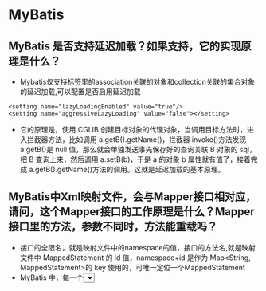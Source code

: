 # MyBatis



## MyBatis 是否支持延迟加载？如果支持，它的实现原理是什么？
- Mybatis仅支持<resultMap>标签里的association关联的对象和collection关联的集合对象的延迟加载,可以配置是否启用延迟加载 
```
<setting name="lazyLoadingEnabled" value="true"/> 
<setting name="aggressiveLazyLoading" value="false"></setting>
```
- 它的原理是，使用 CGLIB 创建目标对象的代理对象，当调用目标方法时，进入拦截器方法，比如调用 a.getB().getName()，拦截器 invoke()方法发现 a.getB()是 null 值，那么就会单独发送事先保存好的查询关联 B 对象的 sql，把 B 查询上来，然后调用 a.setB(b)，于是 a 的对象 b 属性就有值了，接着完成 a.getB().getName()方法的调用。这就是延迟加载的基本原理。


## MyBatis中Xml映射文件，会与Mapper接口相对应，请问，这个Mapper接口的工作原理是什么？Mapper接口里的方法，参数不同时，方法能重载吗？
- 接口的全限名，就是映射文件中的namespace的值，接口的方法名,就是映射文件中 MappedStatement 的 id 值，namespace+id 是作为 Map<String, MappedStatement>的 key 使用的，可唯一定位一个MappedStatement
- MyBatis 中，每一个<select>、<insert>、<update>、<delete>标签，都会被解析为一个MappedStatement对象。
